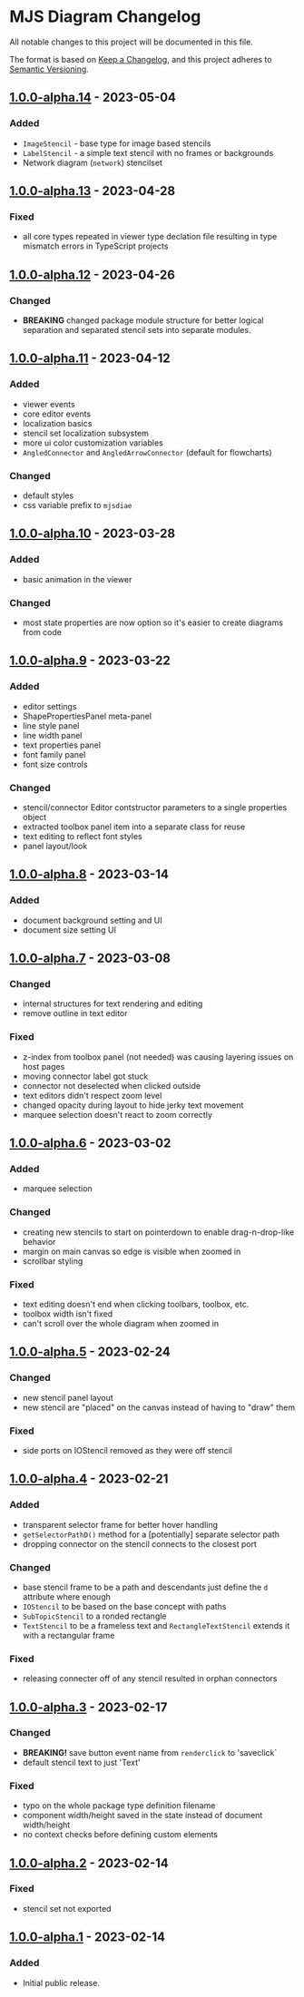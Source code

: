 # MJS Diagram Changelog
All notable changes to this project will be documented in this file.

The format is based on [Keep a Changelog](https://keepachangelog.com/en/1.0.0/),
and this project adheres to [Semantic Versioning](https://semver.org/spec/v2.0.0.html).

## [1.0.0-alpha.14] - 2023-05-04
### Added
- `ImageStencil` - base type for image based stencils
- `LabelStencil` - a simple text stencil with no frames or backgrounds
- Network diagram (`network`) stencilset

## [1.0.0-alpha.13] - 2023-04-28
### Fixed
- all core types repeated in viewer type declation file resulting in type mismatch errors in TypeScript projects

## [1.0.0-alpha.12] - 2023-04-26
### Changed
- **BREAKING** changed package module structure for better logical separation and separated stencil sets into separate modules.

## [1.0.0-alpha.11] - 2023-04-12
### Added
- viewer events
- core editor events
- localization basics
- stencil set localization subsystem
- more ui color customization variables
- `AngledConnector` and `AngledArrowConnector` (default for flowcharts)

### Changed
- default styles
- css variable prefix to `mjsdiae`

## [1.0.0-alpha.10] - 2023-03-28
### Added
- basic animation in the viewer

### Changed
- most state properties are now option so it's easier to create diagrams from code

## [1.0.0-alpha.9] - 2023-03-22
### Added
- editor settings
- ShapePropertiesPanel meta-panel
- line style panel
- line width panel
- text properties panel
- font family panel
- font size controls

### Changed
- stencil/connector Editor contstructor parameters to a single properties object
- extracted toolbox panel item into a separate class for reuse
- text editing to reflect font styles
- panel layout/look

## [1.0.0-alpha.8] - 2023-03-14
### Added
- document background setting and UI
- document size setting UI

## [1.0.0-alpha.7] - 2023-03-08
### Changed
- internal structures for text rendering and editing
- remove outline in text editor

### Fixed
- z-index from toolbox panel (not needed) was causing layering issues on host pages
- moving connector label got stuck
- connector not deselected when clicked outside
- text editors didn't respect zoom level
- changed opacity during layout to hide jerky text movement
- marquee selection doesn't react to zoom correctly

## [1.0.0-alpha.6] - 2023-03-02
### Added
- marquee selection

### Changed
- creating new stencils to start on pointerdown to enable drag-n-drop-like behavior
- margin on main canvas so edge is visible when zoomed in
- scrollbar styling

### Fixed
- text editing doesn't end when clicking toolbars, toolbox, etc.
- toolbox width isn't fixed
- can't scroll over the whole diagram when zoomed in

## [1.0.0-alpha.5] - 2023-02-24
### Changed
- new stencil panel layout
- new stencil are "placed" on the canvas instead of having to "draw" them

### Fixed
- side ports on IOStencil removed as they were off stencil

## [1.0.0-alpha.4] - 2023-02-21
### Added
- transparent selector frame for better hover handling
- `getSelectorPathD()` method for a \[potentially\] separate selector path
- dropping connector on the stencil connects to the closest port

### Changed
- base stencil frame to be a path and descendants just define the `d` attribute where enough
- `IOStencil` to be based on the base concept with paths
- `SubTopicStencil` to a ronded rectangle
- `TextStencil` to be a frameless text and `RectangleTextStencil` extends it with a rectangular frame

### Fixed
- releasing connecter off of any stencil resulted in orphan connectors

## [1.0.0-alpha.3] - 2023-02-17
### Changed
- **BREAKING!** save button event name from `renderclick` to 'saveclick`
- default stencil text to just 'Text'

### Fixed
- typo on the whole package type definition filename
- component width/height saved in the state instead of document width/height
- no context checks before defining custom elements

## [1.0.0-alpha.2] - 2023-02-14
### Fixed
- stencil set not exported

## [1.0.0-alpha.1] - 2023-02-14
### Added
- Initial public release.

[1.0.0-alpha.14]: https://github.com/ailon/mjs-diagram/releases/tag/v1.0.0-alpha.14
[1.0.0-alpha.13]: https://github.com/ailon/mjs-diagram/releases/tag/v1.0.0-alpha.13
[1.0.0-alpha.12]: https://github.com/ailon/mjs-diagram/releases/tag/v1.0.0-alpha.12
[1.0.0-alpha.11]: https://github.com/ailon/mjs-diagram/releases/tag/v1.0.0-alpha.11
[1.0.0-alpha.10]: https://github.com/ailon/mjs-diagram/releases/tag/v1.0.0-alpha.10
[1.0.0-alpha.9]: https://github.com/ailon/mjs-diagram/releases/tag/v1.0.0-alpha.9
[1.0.0-alpha.8]: https://github.com/ailon/mjs-diagram/releases/tag/v1.0.0-alpha.8
[1.0.0-alpha.7]: https://github.com/ailon/mjs-diagram/releases/tag/v1.0.0-alpha.7
[1.0.0-alpha.6]: https://github.com/ailon/mjs-diagram/releases/tag/v1.0.0-alpha.6
[1.0.0-alpha.5]: https://github.com/ailon/mjs-diagram/releases/tag/v1.0.0-alpha.5
[1.0.0-alpha.4]: https://github.com/ailon/mjs-diagram/releases/tag/v1.0.0-alpha.4
[1.0.0-alpha.3]: https://github.com/ailon/mjs-diagram/releases/tag/v1.0.0-alpha.3
[1.0.0-alpha.2]: https://github.com/ailon/mjs-diagram/releases/tag/v1.0.0-alpha.2
[1.0.0-alpha.1]: https://github.com/ailon/mjs-diagram/releases/tag/v1.0.0-alpha.1